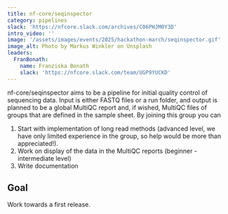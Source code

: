 ```yaml
---
title: nf-core/seqinspector
category: pipelines
slack: 'https://nfcore.slack.com/archives/C06PHJM0Y3D'
intro_video: ''
image: '/assets/images/events/2025/hackathon-march/seqinspector.gif'
image_alt: Photo by Markus Winkler on Unsplash
leaders:
  FranBonath:
    name: Franziska Bonath
    slack: 'https://nfcore.slack.com/team/UGP9YUCKD'
---
```


nf-core/seqinspector aims to be a pipeline for initial quality control of sequencing data. Input is either FASTQ files or a run folder, and output is planned to be a global MultiQC report and, if wished, MultiQC files of groups that are defined in the sample sheet. By joining this group you can

1. Start with implementation of long read methods (advanced level, we have only limited experience in the group, so help would be more than appreciated!).
1. Work on display of the data in the MultiQC reports (beginner - intermediate level)
1. Write documentation

## Goal

Work towards a first release.

